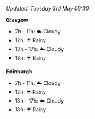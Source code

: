*Updated: Tuesday 3rd May 06:30*

**Glasgow**

* 7h - 11h: :cloud: Cloudy
* 12h: :umbrella: Rainy
* 13h - 17h: :cloud: Cloudy
* 18h: :umbrella: Rainy

**Edinburgh**

* 7h - 11h: :cloud: Cloudy
* 12h: :umbrella: Rainy
* 13h - 17h: :cloud: Cloudy
* 18h: :umbrella: Rainy

